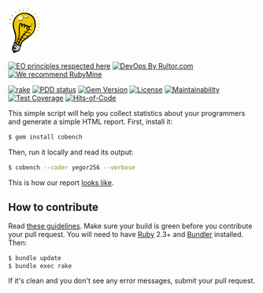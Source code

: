 <img alt="cobench logo" src="/logo.svg" width="64px"/>

[![EO principles respected here](https://www.elegantobjects.org/badge.svg)](https://www.elegantobjects.org)
[![DevOps By Rultor.com](https://www.rultor.com/b/yegor256/cobench)](https://www.rultor.com/p/yegor256/cobench)
[![We recommend RubyMine](https://www.elegantobjects.org/rubymine.svg)](https://www.jetbrains.com/ruby/)

[![rake](https://github.com/yegor256/cobench/actions/workflows/rake.yml/badge.svg)](https://github.com/yegor256/cobench/actions/workflows/rake.yml)
[![PDD status](https://www.0pdd.com/svg?name=yegor256/cobench)](https://www.0pdd.com/p?name=yegor256/cobench)
[![Gem Version](https://badge.fury.io/rb/cobench.svg)](https://badge.fury.io/rb/cobench)
[![License](https://img.shields.io/badge/license-MIT-green.svg)](https://github.com/yegor256/cobench/blob/master/LICENSE.txt)
[![Maintainability](https://api.codeclimate.com/v1/badges/396ec0584e0a84adc723/maintainability)](https://codeclimate.com/github/yegor256/cobench/maintainability)
[![Test Coverage](https://img.shields.io/codecov/c/github/yegor256/cobench.svg)](https://codecov.io/github/yegor256/cobench?branch=master)
[![Hits-of-Code](https://hitsofcode.com/github/yegor256/cobench)](https://hitsofcode.com/view/github/yegor256/cobench)

This simple script will help you collect statistics about your
programmers and generate a simple HTML report. First, install it:

```bash
$ gem install cobench
```

Then, run it locally and read its output:

```bash
$ cobench --coder yegor256 --verbose
```

This is how our report [looks like](https://github.com/cqfn/bench).

## How to contribute

Read [these guidelines](https://www.yegor256.com/2014/04/15/github-guidelines.html).
Make sure your build is green before you contribute
your pull request. You will need to have [Ruby](https://www.ruby-lang.org/en/) 2.3+ and
[Bundler](https://bundler.io/) installed. Then:

```
$ bundle update
$ bundle exec rake
```

If it's clean and you don't see any error messages, submit your pull request.
